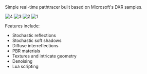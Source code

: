 Simple real-time pathtracer built based on Microsoft's DXR samples.

![4](https://user-images.githubusercontent.com/8358987/125208823-14afc480-e295-11eb-8184-bb51a95b9971.png)
![3](https://user-images.githubusercontent.com/8358987/125208827-1aa5a580-e295-11eb-9d45-996bbc1edf67.png)
![2](https://user-images.githubusercontent.com/8358987/125208826-17aab500-e295-11eb-98fb-431c2bb7e9f5.png)
![1](https://user-images.githubusercontent.com/8358987/125208820-0feb1080-e295-11eb-97e0-e6aebb3b9a2a.png)

Features include:
- Stochastic reflections
- Stochastic soft shadows
- Diffuse interreflections
- PBR materials
- Textures and intricate geometry
- Denoising
- Lua scripting

